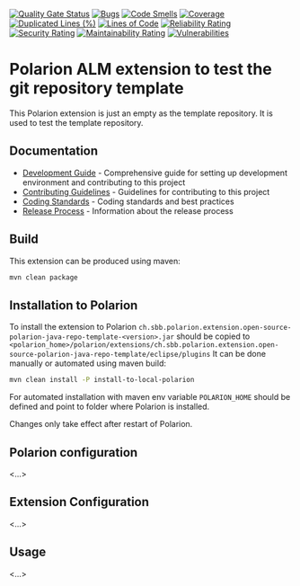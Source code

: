 [![Quality Gate Status](https://sonarcloud.io/api/project_badges/measure?project=SchweizerischeBundesbahnen_ch.sbb.polarion.extension.open-source-polarion-java-repo-template&metric=alert_status)](https://sonarcloud.io/summary/new_code?id=SchweizerischeBundesbahnen_ch.sbb.polarion.extension.open-source-polarion-java-repo-template)
[![Bugs](https://sonarcloud.io/api/project_badges/measure?project=SchweizerischeBundesbahnen_ch.sbb.polarion.extension.open-source-polarion-java-repo-template&metric=bugs)](https://sonarcloud.io/summary/new_code?id=SchweizerischeBundesbahnen_ch.sbb.polarion.extension.open-source-polarion-java-repo-template)
[![Code Smells](https://sonarcloud.io/api/project_badges/measure?project=SchweizerischeBundesbahnen_ch.sbb.polarion.extension.open-source-polarion-java-repo-template&metric=code_smells)](https://sonarcloud.io/summary/new_code?id=SchweizerischeBundesbahnen_ch.sbb.polarion.extension.open-source-polarion-java-repo-template)
[![Coverage](https://sonarcloud.io/api/project_badges/measure?project=SchweizerischeBundesbahnen_ch.sbb.polarion.extension.open-source-polarion-java-repo-template&metric=coverage)](https://sonarcloud.io/summary/new_code?id=SchweizerischeBundesbahnen_ch.sbb.polarion.extension.open-source-polarion-java-repo-template)
[![Duplicated Lines (%)](https://sonarcloud.io/api/project_badges/measure?project=SchweizerischeBundesbahnen_ch.sbb.polarion.extension.open-source-polarion-java-repo-template&metric=duplicated_lines_density)](https://sonarcloud.io/summary/new_code?id=SchweizerischeBundesbahnen_ch.sbb.polarion.extension.open-source-polarion-java-repo-template)
[![Lines of Code](https://sonarcloud.io/api/project_badges/measure?project=SchweizerischeBundesbahnen_ch.sbb.polarion.extension.open-source-polarion-java-repo-template&metric=ncloc)](https://sonarcloud.io/summary/new_code?id=SchweizerischeBundesbahnen_ch.sbb.polarion.extension.open-source-polarion-java-repo-template)
[![Reliability Rating](https://sonarcloud.io/api/project_badges/measure?project=SchweizerischeBundesbahnen_ch.sbb.polarion.extension.open-source-polarion-java-repo-template&metric=reliability_rating)](https://sonarcloud.io/summary/new_code?id=SchweizerischeBundesbahnen_ch.sbb.polarion.extension.open-source-polarion-java-repo-template)
[![Security Rating](https://sonarcloud.io/api/project_badges/measure?project=SchweizerischeBundesbahnen_ch.sbb.polarion.extension.open-source-polarion-java-repo-template&metric=security_rating)](https://sonarcloud.io/summary/new_code?id=SchweizerischeBundesbahnen_ch.sbb.polarion.extension.open-source-polarion-java-repo-template)
[![Maintainability Rating](https://sonarcloud.io/api/project_badges/measure?project=SchweizerischeBundesbahnen_ch.sbb.polarion.extension.open-source-polarion-java-repo-template&metric=sqale_rating)](https://sonarcloud.io/summary/new_code?id=SchweizerischeBundesbahnen_ch.sbb.polarion.extension.open-source-polarion-java-repo-template)
[![Vulnerabilities](https://sonarcloud.io/api/project_badges/measure?project=SchweizerischeBundesbahnen_ch.sbb.polarion.extension.open-source-polarion-java-repo-template&metric=vulnerabilities)](https://sonarcloud.io/summary/new_code?id=SchweizerischeBundesbahnen_ch.sbb.polarion.extension.open-source-polarion-java-repo-template)

# Polarion ALM extension to test the git repository template

This Polarion extension is just an empty as the template repository. It is used to test the template repository.

## Documentation

- [Development Guide](./DEVELOPMENT.md) - Comprehensive guide for setting up development environment and contributing to this project
- [Contributing Guidelines](./CONTRIBUTING.md) - Guidelines for contributing to this project
- [Coding Standards](./CODING_STANDARDS.md) - Coding standards and best practices
- [Release Process](./RELEASE.md) - Information about the release process

## Build

This extension can be produced using maven:
```bash
mvn clean package
```

## Installation to Polarion

To install the extension to Polarion `ch.sbb.polarion.extension.open-source-polarion-java-repo-template-<version>.jar`
should be copied to `<polarion_home>/polarion/extensions/ch.sbb.polarion.extension.open-source-polarion-java-repo-template/eclipse/plugins`
It can be done manually or automated using maven build:
```bash
mvn clean install -P install-to-local-polarion
```
For automated installation with maven env variable `POLARION_HOME` should be defined and point to folder where Polarion is installed.

Changes only take effect after restart of Polarion.

## Polarion configuration

<...>


## Extension Configuration

<...>


## Usage

<...>

